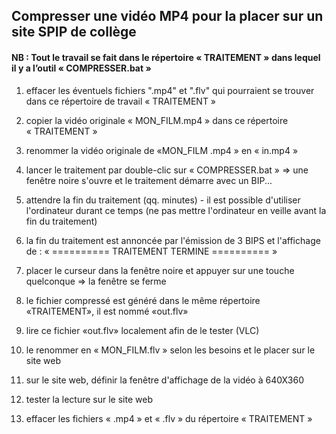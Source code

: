 ## Compresser une vidéo MP4 pour la placer sur un site SPIP de collège

#### NB : Tout le travail se fait dans le répertoire « TRAITEMENT » dans lequel il y a l’outil « COMPRESSER.bat »

1. effacer les éventuels fichiers ".mp4" et ".flv" qui pourraient se trouver dans ce répertoire de travail « TRAITEMENT »

1. copier la vidéo originale « MON_FILM.mp4 » dans ce répertoire « TRAITEMENT »

1. renommer la vidéo originale de «MON_FILM .mp4 » en « in.mp4 »

1. lancer le traitement par double-clic sur « COMPRESSER.bat »
=> une fenêtre noire s'ouvre et le traitement démarre avec un BIP...

1. attendre la fin du traitement (qq. minutes) - il est possible d'utiliser l'ordinateur durant ce temps
(ne pas mettre l'ordinateur en veille avant la fin du traitement)

1. la fin du traitement est annoncée par l'émission de 3 BIPS et l'affichage de :
 « ========== TRAITEMENT TERMINE ========== »

1. placer le curseur dans la fenêtre noire et appuyer sur une touche quelconque
=> la fenêtre se ferme

1. le fichier compressé est généré dans le même répertoire «TRAITEMENT», il est nommé «out.flv»

1. lire ce fichier «out.flv» localement afin de le tester (VLC)

1. le renommer en « MON_FILM.flv » selon les besoins et le placer sur le site web

1. sur le site web, définir la fenêtre d'affichage de la vidéo à 640X360

1. tester la lecture sur le site web

1. effacer les fichiers « .mp4 » et « .flv » du répertoire « TRAITEMENT »
